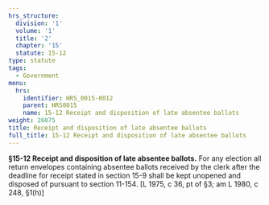 ```yaml
---
hrs_structure:
  division: '1'
  volume: '1'
  title: '2'
  chapter: '15'
  statute: 15-12
type: statute
tags:
  - Government
menu:
  hrs:
    identifier: HRS_0015-0012
    parent: HRS0015
    name: 15-12 Receipt and disposition of late absentee ballots
weight: 26075
title: Receipt and disposition of late absentee ballots
full_title: 15-12 Receipt and disposition of late absentee ballots
---
```

**§15-12 Receipt and disposition of late absentee ballots.** For any election all return envelopes containing absentee ballots received by the clerk after the deadline for receipt stated in section 15-9 shall be kept unopened and disposed of pursuant to section 11-154\. [L 1975, c 36, pt of §3; am L 1980, c 248, §1(h)]